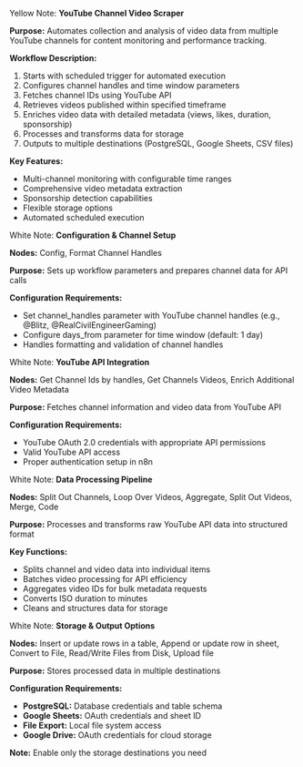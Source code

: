  Yellow Note:
 **YouTube Channel Video Scraper**

**Purpose:** Automates collection and analysis of video data from multiple YouTube channels for content monitoring and performance tracking.

**Workflow Description:**
1. Starts with scheduled trigger for automated execution
2. Configures channel handles and time window parameters
3. Fetches channel IDs using YouTube API
4. Retrieves videos published within specified timeframe
5. Enriches video data with detailed metadata (views, likes, duration, sponsorship)
6. Processes and transforms data for storage
7. Outputs to multiple destinations (PostgreSQL, Google Sheets, CSV files)

**Key Features:**
- Multi-channel monitoring with configurable time ranges
- Comprehensive video metadata extraction
- Sponsorship detection capabilities
- Flexible storage options
- Automated scheduled execution

White Note:
 **Configuration & Channel Setup**

**Nodes:** Config, Format Channel Handles

**Purpose:** Sets up workflow parameters and prepares channel data for API calls

**Configuration Requirements:**
- Set channel_handles parameter with YouTube channel handles (e.g., @Blitz, @RealCivilEngineerGaming)
- Configure days_from parameter for time window (default: 1 day)
- Handles formatting and validation of channel handles

White Note:
 **YouTube API Integration**

**Nodes:** Get Channel Ids by handles, Get Channels Videos, Enrich Additional Video Metadata

**Purpose:** Fetches channel information and video data from YouTube API

**Configuration Requirements:**
- YouTube OAuth 2.0 credentials with appropriate API permissions
- Valid YouTube API access
- Proper authentication setup in n8n

White Note:
 **Data Processing Pipeline**

**Nodes:** Split Out Channels, Loop Over Videos, Aggregate, Split Out Videos, Merge, Code

**Purpose:** Processes and transforms raw YouTube API data into structured format

**Key Functions:**
- Splits channel and video data into individual items
- Batches video processing for API efficiency
- Aggregates video IDs for bulk metadata requests
- Converts ISO duration to minutes
- Cleans and structures data for storage

White Note:
 **Storage & Output Options**

**Nodes:** Insert or update rows in a table, Append or update row in sheet, Convert to File, Read/Write Files from Disk, Upload file

**Purpose:** Stores processed data in multiple destinations

**Configuration Requirements:**
- **PostgreSQL:** Database credentials and table schema
- **Google Sheets:** OAuth credentials and sheet ID
- **File Export:** Local file system access
- **Google Drive:** OAuth credentials for cloud storage

**Note:** Enable only the storage destinations you need